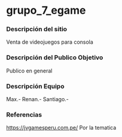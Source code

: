 # grupo_7_egame

### Descripción del sitio
Venta de videojuegos para consola

### Descripción del Publico Objetivo
Publico en general

### Descripción Equipo
Max.-
Renan.- 
Santiago.-

### Referencias
https://jvgamesperu.com.pe/
Por la tematica
